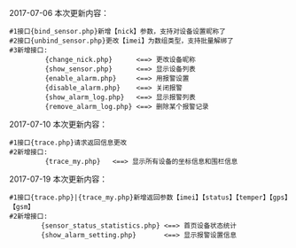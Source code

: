 2017-07-06  本次更新内容：

	#1接口{bind_sensor.php}新增【nick】参数，支持对设备设置昵称了
	#2接口{unbind_sensor.php}更改【imei】为数组类型，支持批量解绑了
	#3新增接口: 
	         {change_nick.php}      <==> 更改设备昵称
	         {show_sensor.php}      <==> 显示设备列表 
	         {enable_alarm.php}     <==> 用报警设置
	         {disable_alarm.php}    <==> 关闭报警
	         {show_alarm_log.php}   <==> 显示报警列表
	         {remove_alarm_log.php} <==> 删除某个报警记录
	
2017-07-10 本次更新内容：

	#1接口{trace.php}请求返回信息更改
	#2新增接口:
	         {trace_my.php}   <==> 显示所有设备的坐标信息和围栏信息
	         
2017-07-19 本次更新内容：

	#1接口{trace.php}|{trace_my.php}新增返回参数【imei】【status】【temper】【gps】【gsm】
	#2新增接口:
            {sensor_status_statistics.php} <==> 首页设备状态统计 
            {show_alarm_setting.php}       <==> 显示报警设置信息